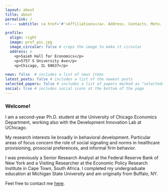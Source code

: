 ```yaml
---
layout: about
title: about
permalink: /
<!--- subtitle: <a href='#'>Affiliations</a>. Address. Contacts. Moto. Etc. --->

profile:
  align: right
  image: prof_pic.jpg
  image_circular: false # crops the image to make it circular
  address: >
    <p>Saieh Hall for Economics</p>
    <p>5757 S University Ave</p>
    <p>Chicago, IL 60637</p>

news: false  # includes a list of news items
latest_posts: false # includes a list of the newest posts
selected_papers: false # includes a list of papers marked as "selected={true}"
social: true # includes social icons at the bottom of the page
---
```


### Welcome!
I am a second-year Ph.D. student at the University of Chicago Economics Department, working also with the Development Innovation Lab at UChicago. 

My research interests lie broadly in behavioral development. Particular areas of focus concern the role of social signaling and norms in healthcare provisioning, prosocial preferences, and informal firm behavior. 

I was previously a Senior Research Analyst at the Federal Reserve Bank of New York and a Visiting Researcher at the Economic Policy Research Institute in Cape Town, South Africa. I completed my undergraduate education at Michigan State University and am originally from Buffalo, NY. 

Feel free to contact me [here](mailto:kuloszewski@uchicago.edu).

<!--- Write your biography here. Tell the world about yourself. Link to your favorite [subreddit](http://reddit.com). You can put a picture in, too. The code is already in, just name your picture `prof_pic.jpg` and put it in the `img/` folder. " --->

<!---  "Put your address / P.O. box / other info right below your picture. You can also disable any these elements by editing `profile` property of the YAML header of your `_pages/about.md`. Edit `_bibliography/papers.bib` and Jekyll will render your [publications page](/al-folio/publications/) automatically. --->

<!---  " "Link to your social media connections, too. This theme is set up to use [Font Awesome icons](http://fortawesome.github.io/Font-Awesome/) and [Academicons](https://jpswalsh.github.io/academicons/), like the ones below. Add your Facebook, Twitter, LinkedIn, Google Scholar, or just disable all of them. " --->
